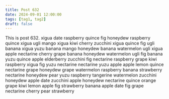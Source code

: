 ```yaml
---
title: Post 632
date: 2024-09-01 12:00:00
tags: [tag1, tag2]
draft: false
---
```

This is post 632.
xigua
date
raspberry
quince
fig
honeydew
raspberry
quince
xigua
ugli
mango
xigua
kiwi
cherry
zucchini
xigua
quince
fig
ugli
banana
xigua
yuzu
banana
mango
honeydew
banana
watermelon
ugli
xigua
apple
nectarine
cherry
grape
banana
honeydew
watermelon
ugli
fig
banana
yuzu
quince
apple
elderberry
zucchini
fig
nectarine
raspberry
grape
kiwi
raspberry
xigua
fig
yuzu
nectarine
nectarine
yuzu
apple
apple
lemon
quince
nectarine
grape
honeydew
grape
watermelon
raspberry
banana
strawberry
nectarine
honeydew
pear
yuzu
raspberry
tangerine
watermelon
zucchini
honeydew
apple
date
zucchini
apple
honeydew
nectarine
quince
orange
grape
kiwi
lemon
apple
fig
strawberry
banana
apple
date
fig
grape
nectarine
cherry
pear
strawberry

